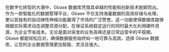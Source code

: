 在数字化转型的大潮中，Gbase 数据库凭借其卓越的性能和创新技术脱颖而出。作为一款智能化的数据管理平台，Gbase 不仅支持海量数据的高效存储与处理，更以其独有的自动弹性伸缩功能赢得了市场的广泛赞誉。这一功能使得数据库能够根据实际需求动态调整资源分配，在保证系统稳定运行的同时最大化利用硬件资源，为企业节省成本。无论是面对突发的业务高峰还是日常运营中的平稳期，Gbase 都能轻松应对，确保数据服务始终如一地可靠与高效。选择 Gbase 数据库，让您的企业数据管理更加智能、灵活且强大。
